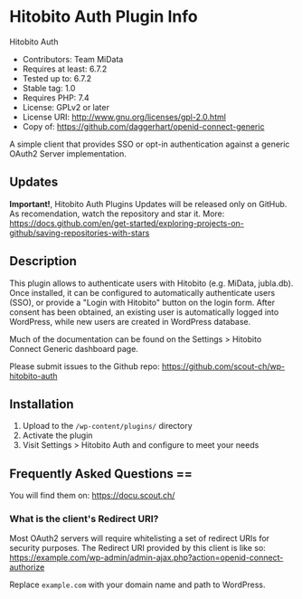 # Hitobito Auth Plugin Info
Hitobito Auth
- Contributors: Team MiData 
- Requires at least: 6.7.2 
- Tested up to: 6.7.2 
- Stable tag: 1.0 
- Requires PHP: 7.4 
- License: GPLv2 or later 
- License URI: http://www.gnu.org/licenses/gpl-2.0.html 
- Copy of: https://github.com/daggerhart/openid-connect-generic

A simple client that provides SSO or opt-in authentication against a generic OAuth2 Server implementation.

## Updates

**Important!**, Hitobito Auth Plugins Updates will be released only on GitHub.
As recomendation, watch the repository and star it. More: https://docs.github.com/en/get-started/exploring-projects-on-github/saving-repositories-with-stars

## Description

This plugin allows to authenticate users with Hitobito (e.g. MiData, jubla.db).
Once installed, it can be configured to automatically authenticate users (SSO), or provide a "Login with Hitobito"
button on the login form. After consent has been obtained, an existing user is automatically logged into WordPress, while
new users are created in WordPress database.

Much of the documentation can be found on the Settings > Hitobito Connect Generic dashboard page.

Please submit issues to the Github repo: https://github.com/scout-ch/wp-hitobito-auth

## Installation

1. Upload to the `/wp-content/plugins/` directory
1. Activate the plugin
1. Visit Settings > Hitobito Auth and configure to meet your needs

## Frequently Asked Questions ==

You will find them on:  https://docu.scout.ch/

### What is the client's Redirect URI?

Most OAuth2 servers will require whitelisting a set of redirect URIs for security purposes. The Redirect URI provided
by this client is like so:  https://example.com/wp-admin/admin-ajax.php?action=openid-connect-authorize

Replace `example.com` with your domain name and path to WordPress.
